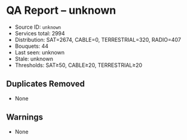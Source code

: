 # QA Report – unknown

- Source ID: `unknown`
- Services total: 2994
- Distribution: SAT=2674, CABLE=0, TERRESTRIAL=320, RADIO=407
- Bouquets: 44
- Last seen: unknown
- Stale: unknown
- Thresholds: SAT≥50, CABLE≥20, TERRESTRIAL≥20

## Duplicates Removed
- None

## Warnings
- None
